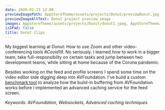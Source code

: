 ```yaml
---
date: 2020-02-13 12:00
previewImagePath: AppStoreTheme/assets/projects/Donut/previewDonut.jpg
previewImageAltText: Donut project preview image
images: AppStoreTheme/assets/projects/Donut/donut1.jpeg, AppStoreTheme/assets/projects/Donut/donut2.jpeg, AppStoreTheme/assets/projects/Donut/donut3.jpeg, AppStoreTheme/assets/projects/Donut/donut4.jpeg, AppStoreTheme/assets/projects/Donut/donut5.jpeg, AppStoreTheme/assets/projects/Donut/donut6.jpeg,
isIPad: false
title: Donut Clips
---
```

My biggest learning at Donut: How to use Zoom and other video-conferencing tools *#Covid19*. No seriously. I learned how to work in a bigger team, take full-responsibilty on certain tasks and jump between two development teams, while sitting at home because of the Corona pandemic.

Besides working on the feed and profile screens I spend some time on the video editor side digging deep into AVFoundation. I've build a custom [benchmark tool](https://github.com/marius-se/bufferingtestapp) to analyze how the build-in buffering from AVFoundation works before I implemented an advanced caching service for the feed screen.

*Keywords: AVFoundation, Websockets, Advanced caching techniques*

